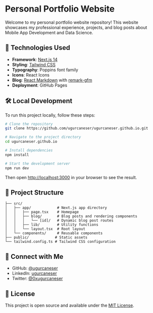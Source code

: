 # Personal Portfolio Website

Welcome to my personal portfolio website repository! This website showcases my professional experience, projects, and blog posts about Mobile App Development and Data Science.

## 🚀 Technologies Used

- **Framework**: [Next.js 14](https://nextjs.org/)
- **Styling**: [Tailwind CSS](https://tailwindcss.com/)
- **Typography**: Poppins font family
- **Icons**: React Icons
- **Blog**: [React Markdown](https://github.com/remarkjs/react-markdown) with [remark-gfm](https://github.com/remarkjs/remark-gfm)
- **Deployment**: GitHub Pages

## 🛠️ Local Development

To run this project locally, follow these steps:

```bash
# Clone the repository
git clone https://github.com/ugurcaneser/ugurcaneser.github.io.git

# Navigate to the project directory
cd ugurcaneser.github.io

# Install dependencies
npm install

# Start the development server
npm run dev
```

Then open [http://localhost:3000](http://localhost:3000) in your browser to see the result.

## 📝 Project Structure

```
├── src/
│   ├── app/            # Next.js app directory
│   │   ├── page.tsx    # Homepage
│   │   ├── blog/       # Blog posts and rendering components
│   │   │   └── [id]/   # Dynamic blog post routes
│   │   ├── lib/        # Utility functions
│   │   └── layout.tsx  # Root layout
│   └── components/     # Reusable components
├── public/            # Static assets
└── tailwind.config.ts # Tailwind CSS configuration
```

## 🔗 Connect with Me

- GitHub: [@ugurcaneser](https://github.com/ugurcaneser)
- LinkedIn: [ugurcaneser](https://linkedin.com/in/ugurcaneser)
- Twitter: [@0xugurcaneser](https://twitter.com/0xugurcaneser)

## 📄 License

This project is open source and available under the [MIT License](LICENSE).
